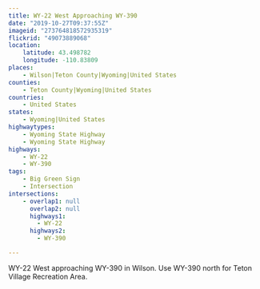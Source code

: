 ```yaml
---
title: WY-22 West Approaching WY-390
date: "2019-10-27T09:37:55Z"
imageid: "273764818572935319"
flickrid: "49073889068"
location:
    latitude: 43.498782
    longitude: -110.83809
places:
    - Wilson|Teton County|Wyoming|United States
counties:
    - Teton County|Wyoming|United States
countries:
    - United States
states:
    - Wyoming|United States
highwaytypes:
    - Wyoming State Highway
    - Wyoming State Highway
highways:
    - WY-22
    - WY-390
tags:
    - Big Green Sign
    - Intersection
intersections:
    - overlap1: null
      overlap2: null
      highways1:
        - WY-22
      highways2:
        - WY-390

---
```

WY-22 West approaching WY-390 in Wilson.  Use WY-390 north for Teton Village Recreation Area.